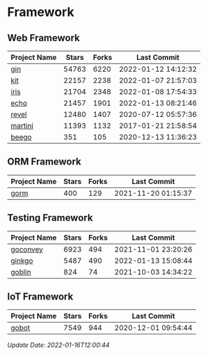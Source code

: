 # Framework

## Web Framework
| Project Name | Stars | Forks | Last Commit |
| ------------ | ----- | ----- | ----------- |
| [gin](https://github.com/gin-gonic/gin) | 54763 | 6220 | 2022-01-12 14:12:32 |
| [kit](https://github.com/go-kit/kit) | 22157 | 2238 | 2022-01-07 21:57:03 |
| [iris](https://github.com/kataras/iris) | 21704 | 2348 | 2022-01-08 17:54:33 |
| [echo](https://github.com/labstack/echo) | 21457 | 1901 | 2022-01-13 08:21:46 |
| [revel](https://github.com/revel/revel) | 12480 | 1407 | 2020-07-12 05:57:36 |
| [martini](https://github.com/go-martini/martini) | 11393 | 1132 | 2017-01-21 21:58:54 |
| [beego](https://github.com/astaxie/beego) | 351 | 105 | 2020-12-13 11:36:23 |

## ORM Framework
| Project Name | Stars | Forks | Last Commit |
| ------------ | ----- | ----- | ----------- |
| [gorm](https://github.com/jinzhu/gorm) | 400 | 129 | 2021-11-20 01:15:37 |

## Testing Framework
| Project Name | Stars | Forks | Last Commit |
| ------------ | ----- | ----- | ----------- |
| [goconvey](https://github.com/smartystreets/goconvey) | 6923 | 494 | 2021-11-01 23:20:26 |
| [ginkgo](https://github.com/onsi/ginkgo) | 5487 | 490 | 2022-01-13 15:08:44 |
| [goblin](https://github.com/franela/goblin) | 824 | 74 | 2021-10-03 14:34:22 |

## IoT Framework
| Project Name | Stars | Forks | Last Commit |
| ------------ | ----- | ----- | ----------- |
| [gobot](https://github.com/hybridgroup/gobot) | 7549 | 944 | 2020-12-01 09:54:44 |

*Update Date: 2022-01-16T12:00:44*